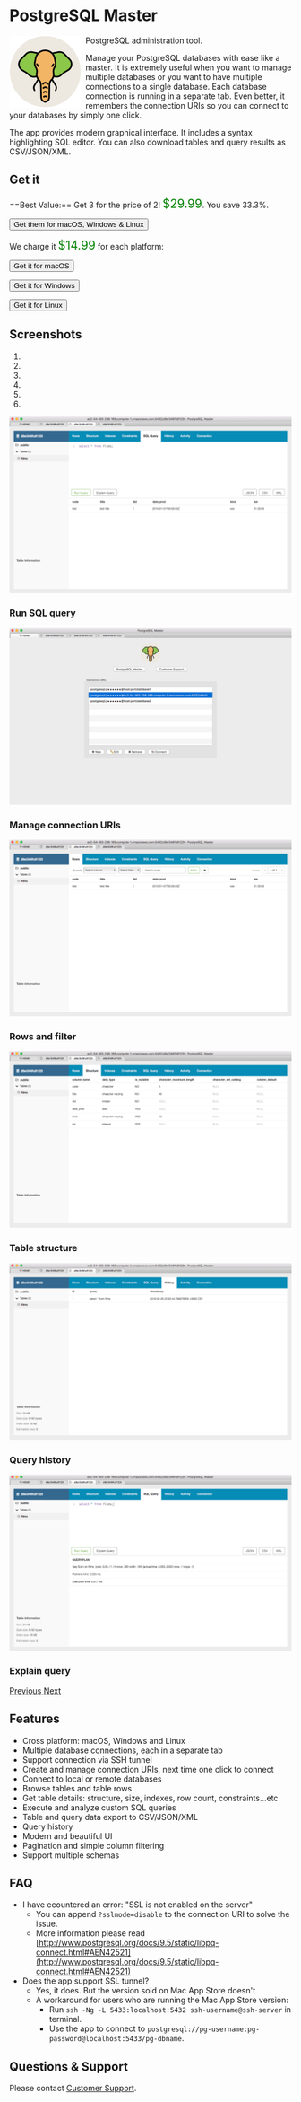 # PostgreSQL Master

<img src="/img/postgresql-master/icon.png" width="128" align="left" style="margin-right: 8px;"/>

PostgreSQL administration tool.

Manage your PostgreSQL databases with ease like a master. It is extremely useful when you want to manage multiple databases or you want to have multiple connections to a single database. Each database connection is running in a separate tab. Even better, it remembers the connection URIs so you can connect to your databases by simply one click.

The app provides modern graphical interface. It includes a syntax highlighting SQL editor. You can also download tables and query results as CSV/JSON/XML.


## Get it

==Best Value:== Get 3 for the price of 2! <span style='color: green; font-size: 150%'>$29.99</span>. You save 33.3%.

<a href='https://transactions.sendowl.com/packages/61386/53F80C96/purchase'><button type="button" class="btn btn-primary">Get them for macOS, Windows & Linux</button></a>

We charge it <span style='color: green; font-size: 150%'>$14.99</span> for each platform:

<a href="https://transactions.sendowl.com/products/77696805/381564E2/purchase" rel="nofollow"><button type="button" class="btn btn-info">Get it for macOS</button></a>

<a href="https://transactions.sendowl.com/products/77696811/B6BFA220/purchase" rel="nofollow"><button type="button" class="btn btn-info">Get it for Windows</button></a>

<a href="https://transactions.sendowl.com/products/77696812/2F907201/purchase" rel="nofollow"><button type="button" class="btn btn-info">Get it for Linux</button></a>

<script type="text/javascript" src="https://transactions.sendowl.com/assets/sendowl.js" ></script>


## Screenshots

<div id="main-carousel" class="carousel slide" data-ride="carousel">
  <ol class="carousel-indicators">
    <li data-target="#main-carousel" data-slide-to="0" class="active"></li>
    <li data-target="#main-carousel" data-slide-to="1"></li>
    <li data-target="#main-carousel" data-slide-to="2"></li>
    <li data-target="#main-carousel" data-slide-to="3"></li>
    <li data-target="#main-carousel" data-slide-to="4"></li>
    <li data-target="#main-carousel" data-slide-to="5"></li>
  </ol>
  <div class="carousel-inner" role="listbox">
    <div class="item active">
      <img src="/img/postgresql-master/0.png"/>
      <div class="carousel-caption">
        <h3>Run SQL query</h3>
      </div>
    </div>
    <div class="item">
      <img src="/img/postgresql-master/1.png"/>
      <div class="carousel-caption">
        <h3>Manage connection URIs</h3>
      </div>
    </div>
    <div class="item">
      <img src="/img/postgresql-master/2.png"/>
      <div class="carousel-caption">
        <h3>Rows and filter</h3>
      </div>
    </div>
    <div class="item">
      <img src="/img/postgresql-master/3.png"/>
      <div class="carousel-caption">
        <h3>Table structure</h3>
      </div>
    </div>
    <div class="item">
      <img src="/img/postgresql-master/4.png"/>
      <div class="carousel-caption">
        <h3>Query history</h3>
      </div>
    </div>
    <div class="item">
      <img src="/img/postgresql-master/5.png"/>
      <div class="carousel-caption">
        <h3>Explain query</h3>
      </div>
    </div>
  </div>
  <a class="left carousel-control" href="#main-carousel" role="button" data-slide="prev">
    <span class="glyphicon glyphicon-chevron-left"></span>
    <span class="sr-only">Previous</span>
  </a>
  <a class="right carousel-control" href="#main-carousel" role="button" data-slide="next">
    <span class="glyphicon glyphicon-chevron-right"></span>
    <span class="sr-only">Next</span>
  </a>
</div>


## Features

- Cross platform: macOS, Windows and Linux
- Multiple database connections, each in a separate tab
- Support connection via SSH tunnel
- Create and manage connection URIs, next time one click to connect
- Connect to local or remote databases
- Browse tables and table rows
- Get table details: structure, size, indexes, row count, constraints...etc
- Execute and analyze custom SQL queries
- Table and query data export to CSV/JSON/XML
- Query history
- Modern and beautiful UI
- Pagination and simple column filtering
- Support multiple schemas


## FAQ

- I have ecountered an error: "SSL is not enabled on the server"
    - You can append `?sslmode=disable` to the connection URI to solve the issue.
    - More information please read [http://www.postgresql.org/docs/9.5/static/libpq-connect.html#AEN42521](http://www.postgresql.org/docs/9.5/static/libpq-connect.html#AEN42521)
- Does the app support SSL tunnel?
    - Yes, it does. But the version sold on Mac App Store doesn't
    - A workaround for users who are running the Mac App Store version:
        - Run `ssh -Ng -L 5433:localhost:5432 ssh-username@ssh-server` in terminal.
        - Use the app to connect to `postgresql://pg-username:pg-password@localhost:5433/pg-dbname`.


## Questions & Support

Please contact [Customer Support](/contact/).

